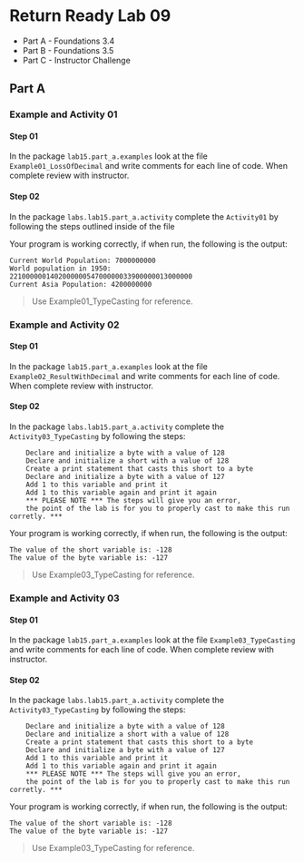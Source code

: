 # Return Ready Lab 09

* Part A - Foundations 3.4
* Part B - Foundations 3.5
* Part C - Instructor Challenge

## Part A

### Example and Activity 01

#### Step 01

In the package `lab15.part_a.examples` look at the file `Example01_LossOfDecimal` and write comments for each line of code. When complete review with instructor.

#### Step 02

In the package `labs.lab15.part_a.activity` complete the `Activity01` by following the steps outlined inside of the file

Your program is working correctly, if when run, the following is the output:

```
Current World Population: 7000000000
World population in 1950: 221000000140200000054700000033900000013000000
Current Asia Population: 4200000000
```

> Use Example01_TypeCasting for reference.

### Example and Activity 02

#### Step 01

In the package `lab15.part_a.examples` look at the file `Example02_ResultWithDecimal` and write comments for each line of code. When complete review with instructor.

#### Step 02

In the package `labs.lab15.part_a.activity` complete the `Activity03_TypeCasting` by following the steps:

        Declare and initialize a byte with a value of 128
        Declare and initialize a short with a value of 128
        Create a print statement that casts this short to a byte
        Declare and initialize a byte with a value of 127
        Add 1 to this variable and print it
        Add 1 to this variable again and print it again
        *** PLEASE NOTE *** The steps will give you an error, 
        the point of the lab is for you to properly cast to make this run corretly. ***

Your program is working correctly, if when run, the following is the output:

```
The value of the short variable is: -128
The value of the byte variable is: -127
```

> Use Example03_TypeCasting for reference.

### Example and Activity 03

#### Step 01

In the package `lab15.part_a.examples` look at the file `Example03_TypeCasting` and write comments for each line of code. When complete review with instructor.

#### Step 02

In the package `labs.lab15.part_a.activity` complete the `Activity03_TypeCasting` by following the steps:

        Declare and initialize a byte with a value of 128
        Declare and initialize a short with a value of 128
        Create a print statement that casts this short to a byte
        Declare and initialize a byte with a value of 127
        Add 1 to this variable and print it
        Add 1 to this variable again and print it again
        *** PLEASE NOTE *** The steps will give you an error, 
        the point of the lab is for you to properly cast to make this run corretly. ***

Your program is working correctly, if when run, the following is the output:

```
The value of the short variable is: -128
The value of the byte variable is: -127
```

> Use Example03_TypeCasting for reference.